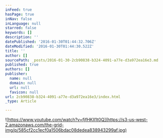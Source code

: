 ```yaml
---
inFeed: true
hasPage: true
inNav: false
inLanguage: null
starred: false
keywords: []
description: ''
datePublished: '2016-01-30T01:44:32.706Z'
dateModified: '2016-01-30T01:44:30.522Z'
title: ''
author: []
sourcePath: _posts/2016-01-30-2cb90838-b324-4091-a77e-d3a972ea16e3.md
published: true
authors: []
publisher:
  name: null
  domain: null
  url: null
  favicon: null
url: 2cb90838-b324-4091-a77e-d3a972ea16e3/index.html
_type: Article

---
```

[][0]
![https://www.youtube.com/watch?v=fjfHKIl1t0Q](https://s3-us-west-2.amazonaws.com/the-grid-img/p/585cf2cc1ecf0a1506bdac08dedea838943299af.jpg)

[0]: https://www.youtube.com/watch?v=fjfHKIl1t0Q